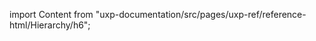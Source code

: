 
import Content from "uxp-documentation/src/pages/uxp-ref/reference-html/Hierarchy/h6";

<Content query="product=photoshop"/>
